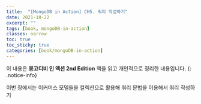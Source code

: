 ```yaml
---
title:  "[MongoDB in Action] CH5. 쿼리 작성하기"
date: 2021-10-22
excerpt: ""
tags: [book, mongoDB-in-action]
classes: narrow
toc: true
toc_sticky: true
categories: [book/mongoDB-in-action]
---
```


이 내용은 **몽고디비 인 액션 2nd Edition** 책을 읽고 개인적으로 정리한 내용입니다.
{: .notice-info}


이번 장에서는 이커머스 모델들을 컬렉션으로 활용해 쿼리 문법을 이용해서 쿼리 작성하기
